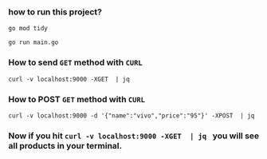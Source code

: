 ### how to run this project?

`go mod tidy`

`go run main.go`

### How to send `GET` method with `CURL`

`curl -v localhost:9000 -XGET  | jq `

### How to POST `GET` method with `CURL`

`curl -v localhost:9000 -d '{"name":"vivo","price":"95"}' -XPOST  | jq `


### Now if you hit `curl -v localhost:9000 -XGET  | jq ` you will see all products in your terminal.

